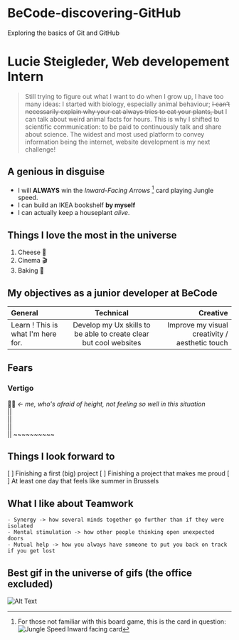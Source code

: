 # BeCode-discovering-GitHub
Exploring the basics of Git and GitHub

# Lucie Steigleder, Web developement Intern

> Still trying to figure out what I want to do when I grow up, I have too many ideas: I started with biology, especially animal behaviour; ~~I can’t necessarily explain why your cat always tries to eat your plants, but~~ I can talk about weird animal facts for hours.  This is why I shifted to scientific communication: to be paid to continuously talk and share about science. The widest and most used platform to convey information being the internet, website development is my next challenge!



## A genious in disguise

* I will **ALWAYS** win the *Inward-Facing Arrows* [^1] card playing Jungle speed. 
* I can build an IKEA bookshelf **by myself**
* I can actually keep a houseplant *alive*.

## Things I love the most in the universe
1. Cheese 🧀
2. Cinema 🎬
3. Baking 🍰

## My objectives as a junior developer at BeCode

General | Technical | Creative
:---|:---:|---:
|Learn ! This is what I'm here for.| Develop my Ux skills to be able to create clear but cool websites | Improve my visual creativity / aesthetic touch



## Fears

### Vertigo

 🙋‍♀️ *<- me, who's afraid of height, not feeling so well in this situation*  
||  
||  
||  
|| ~~~~~~~~~~

## Things I look forward to
[ ] Finishing a first (big) project
[ ] Finishing a project that makes me proud
[ ] At least one day that feels like summer in Brussels


## What I like about Teamwork
~~~
- Synergy -> how several minds together go further than if they were isolated
- Mental stimulation -> how other people thinking open unexpected doors
- Mutual help -> how you always have someone to put you back on track if you get lost
~~~
 
## Best gif in the universe of gifs (the office excluded)

![Alt Text](https://media.giphy.com/media/VABbCpX94WCfS/giphy.gif)

[^1]: For those not familiar with this board game, this is the card in question: 
![Jungle Speed Inward facing card](https://www.ultraboardgames.com/jungle-speed/gfx/game5.jpg)
